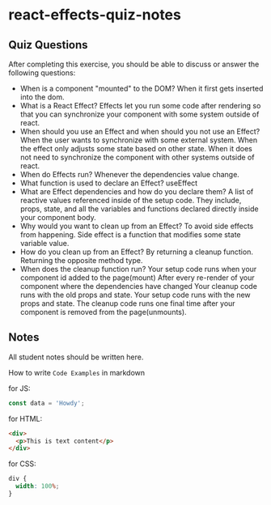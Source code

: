 # react-effects-quiz-notes

## Quiz Questions

After completing this exercise, you should be able to discuss or answer the following questions:

- When is a component "mounted" to the DOM?
  When it first gets inserted into the dom.
- What is a React Effect?
  Effects let you run some code after rendering so that you can synchronize your component with some system outside of react.
- When should you use an Effect and when should you not use an Effect?
  When the user wants to synchronize with some external system. When the effect only adjusts some state based on other state. When it does not need to synchronize the component with other systems outside of react.
- When do Effects run?
  Whenever the dependencies value change.
- What function is used to declare an Effect?
  useEffect
- What are Effect dependencies and how do you declare them?
  A list of reactive values referenced inside of the setup code. They include, props, state, and all the variables and functions declared directly inside your component body.
- Why would you want to clean up from an Effect?
  To avoid side effects from happening. Side effect is a function that modifies some state variable value.
- How do you clean up from an Effect?
  By returning a cleanup function. Returning the opposite method type.
- When does the cleanup function run?
  Your setup code runs when your component id added to the page(mount)
  After every re-render of your component where the dependencies have changed
  Your cleanup code runs with the old props and state.
  Your setup code runs with the new props and state.
  The cleanup code runs one final time after your component is removed from the page(unmounts).

## Notes

All student notes should be written here.

How to write `Code Examples` in markdown

for JS:

```javascript
const data = 'Howdy';
```

for HTML:

```html
<div>
  <p>This is text content</p>
</div>
```

for CSS:

```css
div {
  width: 100%;
}
```
